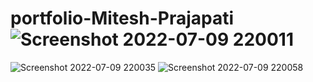 # portfolio-Mitesh-Prajapati![Screenshot 2022-07-09 220011](https://user-images.githubusercontent.com/108986425/178115324-6172cbdc-f82d-4268-a4c3-16c1aec4f7c4.png)
![Screenshot 2022-07-09 220035](https://user-images.githubusercontent.com/108986425/178115358-59e60ae6-fe62-4eab-8b53-8634413b2ebf.png)
![Screenshot 2022-07-09 220058](https://user-images.githubusercontent.com/108986425/178115361-ed01462e-9ea1-4199-88c0-cb12f3a0a705.png)

